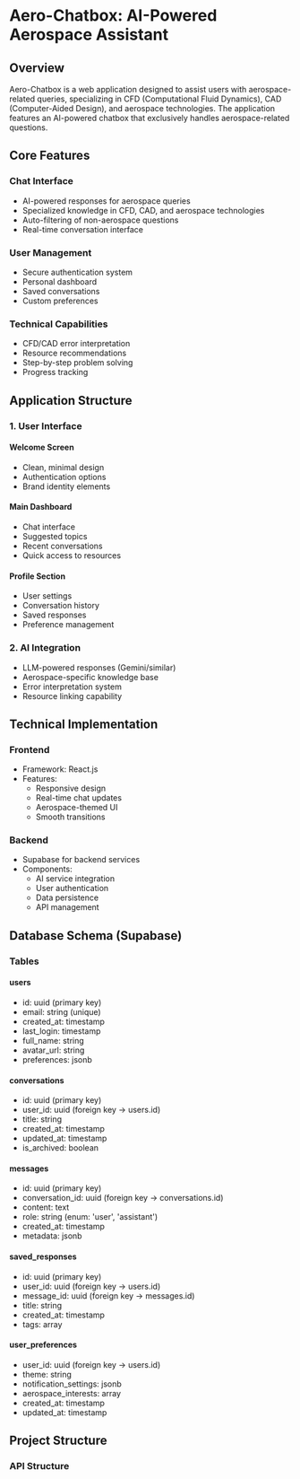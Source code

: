 # Aero-Chatbox: AI-Powered Aerospace Assistant

## Overview
Aero-Chatbox is a web application designed to assist users with aerospace-related queries, specializing in CFD (Computational Fluid Dynamics), CAD (Computer-Aided Design), and aerospace technologies. The application features an AI-powered chatbox that exclusively handles aerospace-related questions.

## Core Features

### Chat Interface
- AI-powered responses for aerospace queries
- Specialized knowledge in CFD, CAD, and aerospace technologies
- Auto-filtering of non-aerospace questions
- Real-time conversation interface

### User Management
- Secure authentication system
- Personal dashboard
- Saved conversations
- Custom preferences

### Technical Capabilities
- CFD/CAD error interpretation
- Resource recommendations
- Step-by-step problem solving
- Progress tracking

## Application Structure

### 1. User Interface
#### Welcome Screen
- Clean, minimal design
- Authentication options
- Brand identity elements

#### Main Dashboard
- Chat interface
- Suggested topics
- Recent conversations
- Quick access to resources

#### Profile Section
- User settings
- Conversation history
- Saved responses
- Preference management

### 2. AI Integration
- LLM-powered responses (Gemini/similar)
- Aerospace-specific knowledge base
- Error interpretation system
- Resource linking capability

## Technical Implementation

### Frontend
- Framework: React.js
- Features:
  - Responsive design
  - Real-time chat updates
  - Aerospace-themed UI
  - Smooth transitions

### Backend
- Supabase for backend services
- Components:
  - AI service integration
  - User authentication
  - Data persistence
  - API management

## Database Schema (Supabase)

### Tables

#### users
- id: uuid (primary key)
- email: string (unique)
- created_at: timestamp
- last_login: timestamp
- full_name: string
- avatar_url: string
- preferences: jsonb

#### conversations
- id: uuid (primary key)
- user_id: uuid (foreign key -> users.id)
- title: string
- created_at: timestamp
- updated_at: timestamp
- is_archived: boolean

#### messages
- id: uuid (primary key)
- conversation_id: uuid (foreign key -> conversations.id)
- content: text
- role: string (enum: 'user', 'assistant')
- created_at: timestamp
- metadata: jsonb

#### saved_responses
- id: uuid (primary key)
- user_id: uuid (foreign key -> users.id)
- message_id: uuid (foreign key -> messages.id)
- title: string
- created_at: timestamp
- tags: array

#### user_preferences
- user_id: uuid (foreign key -> users.id)
- theme: string
- notification_settings: jsonb
- aerospace_interests: array
- created_at: timestamp
- updated_at: timestamp

## Project Structure

### API Structure

